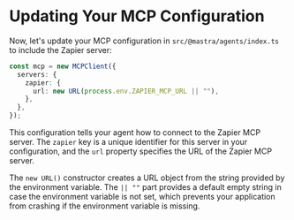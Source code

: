 # Updating Your MCP Configuration

Now, let's update your MCP configuration in `src/@mastra/agents/index.ts` to include the Zapier server:

```typescript
const mcp = new MCPClient({
  servers: {
    zapier: {
      url: new URL(process.env.ZAPIER_MCP_URL || ""),
    },
  },
});
```

This configuration tells your agent how to connect to the Zapier MCP server. The `zapier` key is a unique identifier for this server in your configuration, and the `url` property specifies the URL of the Zapier MCP server.

The `new URL()` constructor creates a URL object from the string provided by the environment variable. The `|| ""` part provides a default empty string in case the environment variable is not set, which prevents your application from crashing if the environment variable is missing.
